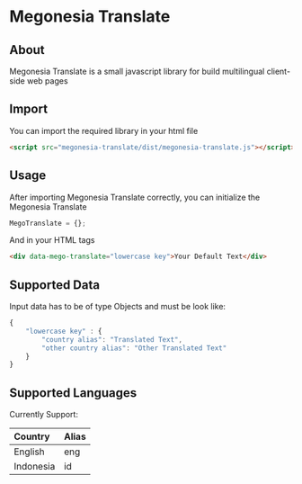 # Megonesia Translate

## About

Megonesia Translate is a small javascript library for build multilingual client-side web pages

## Import

You can import the required library in your html file

```html
<script src="megonesia-translate/dist/megonesia-translate.js"></script>
```

## Usage

After importing Megonesia Translate correctly, you can initialize the Megonesia Translate

```javascript
MegoTranslate = {};
```

And in your HTML tags

```html
<div data-mego-translate="lowercase key">Your Default Text</div>
```

## Supported Data

Input data has to be of type Objects and must be look like:

```javascript
{
    "lowercase key" : {
        "country alias": "Translated Text",
        "other country alias": "Other Translated Text"
    }
}
```

## Supported Languages

Currently Support:

| Country   | Alias |
| :-------- | :---- |
| English   | eng   |
| Indonesia | id    |
